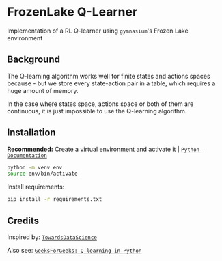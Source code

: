 # FrozenLake Q-Learner
Implementation of a RL Q-learner using `gymnasium`'s Frozen Lake environment

## Background
The Q-learning algorithm works well for finite states and actions spaces because - but we store every state-action pair in a table, which requires a huge amount of memory.

In the case where states space, actions space or both of them are continuous, it is just impossible to use the Q-learning algorithm.

## Installation <a name="installation"></a>
**Recommended:** Create a virtual environment and activate it | [`Python Documentation`](https://packaging.python.org/en/latest/guides/installing-using-pip-and-virtual-environments/)

```bash
python -m venv env
source env/bin/activate
```

Install requirements:

```bash
pip install -r requirements.txt
```

## Credits
Inspired by: [`TowardsDataScience`](https://towardsdatascience.com/q-learning-algorithm-from-explanation-to-implementation-cdbeda2ea187)

Also see: [`GeeksForGeeks: Q-learning in Python`](https://www.geeksforgeeks.org/q-learning-in-python/)
